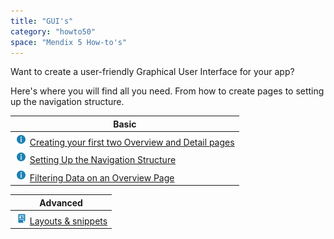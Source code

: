 ```yaml
---
title: "GUI's"
category: "howto50"
space: "Mendix 5 How-to's"
---
```

Want to create a user-friendly Graphical User Interface for your app?

Here's where you will find all you need. From how to create pages to setting up the navigation structure.

<table><thead><tr><th class="highlight-blue confluenceTh" data-highlight-colour="blue">Basic</th></tr></thead><tbody><tr><td colspan="1" class="confluenceTd"><a href="Creating+your+first+two+Overview+and+Detail+pages"><img class="confluence-embedded-image confluence-thumbnail" alt="How-To" width="20" src="attachments/8783158/8946557.png" data-image-src="attachments/8783158/8946557.png"></a> <a href="Creating+your+first+two+Overview+and+Detail+pages">Creating your first two Overview and Detail pages</a></td></tr><tr><td class="confluenceTd"><a href="Setting+Up+the+Navigation+Structure"><img class="confluence-embedded-image confluence-thumbnail" alt="How-To" width="20" src="attachments/8783158/8946557.png" data-image-src="attachments/8783158/8946557.png"></a> <a href="Setting+Up+the+Navigation+Structure">Setting Up the Navigation Structure</a></td></tr><tr><td class="confluenceTd"><a href="Filtering+Data+on+an+Overview+Page"><img class="confluence-embedded-image confluence-thumbnail" alt="How-To" width="20" src="attachments/8783158/8946557.png" data-image-src="attachments/8783158/8946557.png"></a> <a href="Filtering+Data+on+an+Overview+Page">Filtering Data on an Overview Page</a><a href="/howto50/Retrieve+a+filtered+list+from+database+using+XPath" rel="nofollow"></a></td></tr></tbody></table><table><thead><tr><th class="highlight-blue confluenceTh" data-highlight-colour="blue">Advanced</th></tr></thead><tbody><tr><td colspan="1" class="confluenceTd"><a href="Layouts+and+Snippets"><img class="confluence-embedded-image confluence-thumbnail" alt="Documentation" width="20" src="attachments/8783158/8946530.png" data-image-src="attachments/8783158/8946530.png"></a> <a href="Layouts+and+Snippets">Layouts &amp; snippets</a></td></tr></tbody></table>